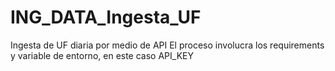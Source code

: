 # ING_DATA_Ingesta_UF
Ingesta de UF diaria por medio de API
El proceso involucra los requirements y variable de entorno, en este caso API_KEY

